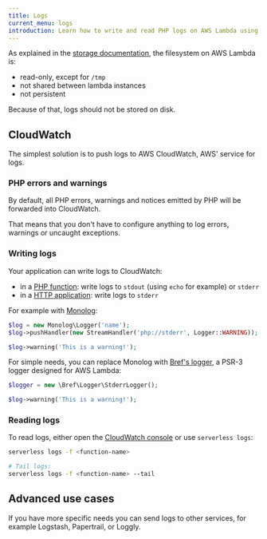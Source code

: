 ```yaml
---
title: Logs
current_menu: logs
introduction: Learn how to write and read PHP logs on AWS Lambda using Bref.
---
```


As explained in the [storage documentation](storage.md), the filesystem on AWS Lambda is:

- read-only, except for `/tmp`
- not shared between lambda instances
- not persistent

Because of that, logs should not be stored on disk.

## CloudWatch

The simplest solution is to push logs to AWS CloudWatch, AWS' service for logs.

### PHP errors and warnings

By default, all PHP errors, warnings and notices emitted by PHP will be forwarded into CloudWatch.

That means that you don't have to configure anything to log errors, warnings or uncaught exceptions.

### Writing logs

Your application can write logs to CloudWatch:

- in a [PHP function](/docs/runtimes/function.md): write logs to `stdout` (using `echo` for example) or `stderr`
- in a [HTTP application](/docs/runtimes/http.md): write logs to `stderr`

For example with [Monolog](https://github.com/Seldaek/monolog):

```php
$log = new Monolog\Logger('name');
$log->pushHandler(new StreamHandler('php://stderr', Logger::WARNING));

$log->warning('This is a warning!');
```

For simple needs, you can replace Monolog with [Bref's logger](https://github.com/brefphp/logger), a PSR-3 logger designed for AWS Lambda:

```php
$logger = new \Bref\Logger\StderrLogger();

$log->warning('This is a warning!');
```

### Reading logs

To read logs, either open the [CloudWatch console](https://console.aws.amazon.com/cloudwatch/home#logs:) or use `serverless logs`:

```bash
serverless logs -f <function-name>

# Tail logs:
serverless logs -f <function-name> --tail
```

## Advanced use cases

If you have more specific needs you can send logs to other services, for example Logstash, Papertrail, or Loggly.
